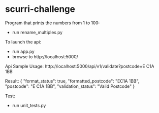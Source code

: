 # scurri-challenge
Program that prints the numbers from 1 to 100:
- run rename_multiples.py

To launch the api: 
- run app.py
- browse to http://localhost:5000/

Api Sample Usage:
http://localhost:5000/api/v1/validate?postcode=E C1A 1BB

Result:
{
  "format_status": true, 
  "formatted_postcode": "EC1A 1BB", 
  "postcode": "E C1A 1BB", 
  "validation_status": "Valid Postcode"
}

Test:
- run unit_tests.py
